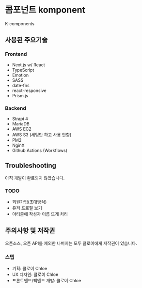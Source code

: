 # 콤포넌트 komponent

K-components

## 사용된 주요기술

### Frontend

- Next.js w/ React
- TypeScript
- Emotion
- SASS
- date-fns
- react-responsive
- Prism.js

### Backend

- Strapi 4
- MariaDB
- AWS EC2
- AWS S3 (세팅만 하고 사용 안함)
- PM2
- NginX
- Github Actions (Workflows)

## Troubleshooting

아직 개발이 완료되지 않았습니다.

### TODO

- 회원가입(초대방식)
- 유저 프로필 보기
- 아티클에 작성자 이름 뜨게 처리

## 주의사항 및 저작권

오픈소스, 오픈 API를 제외한 나머지는 모두 클로이에게 저작권이 있습니다.

### 스텝

- 기획: 클로이 Chloe
- UX 디자인: 클로이 Chloe
- 프론트엔드/백엔드 개발: 클로이 Chloe

